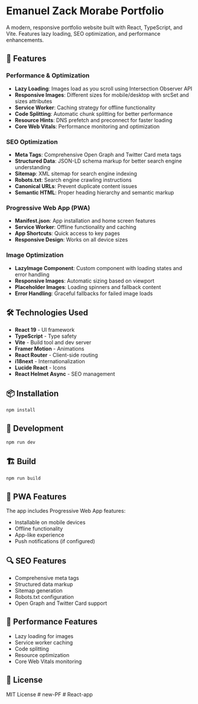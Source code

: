 # Emanuel Zack Morabe Portfolio

A modern, responsive portfolio website built with React, TypeScript, and Vite. Features lazy loading, SEO optimization, and performance enhancements.

## 🚀 Features

### Performance & Optimization
- **Lazy Loading**: Images load as you scroll using Intersection Observer API
- **Responsive Images**: Different sizes for mobile/desktop with srcSet and sizes attributes
- **Service Worker**: Caching strategy for offline functionality
- **Code Splitting**: Automatic chunk splitting for better performance
- **Resource Hints**: DNS prefetch and preconnect for faster loading
- **Core Web Vitals**: Performance monitoring and optimization

### SEO Optimization
- **Meta Tags**: Comprehensive Open Graph and Twitter Card meta tags
- **Structured Data**: JSON-LD schema markup for better search engine understanding
- **Sitemap**: XML sitemap for search engine indexing
- **Robots.txt**: Search engine crawling instructions
- **Canonical URLs**: Prevent duplicate content issues
- **Semantic HTML**: Proper heading hierarchy and semantic markup

### Progressive Web App (PWA)
- **Manifest.json**: App installation and home screen features
- **Service Worker**: Offline functionality and caching
- **App Shortcuts**: Quick access to key pages
- **Responsive Design**: Works on all device sizes

### Image Optimization
- **LazyImage Component**: Custom component with loading states and error handling
- **Responsive Images**: Automatic sizing based on viewport
- **Placeholder Images**: Loading spinners and fallback content
- **Error Handling**: Graceful fallbacks for failed image loads

## 🛠️ Technologies Used

- **React 19** - UI framework
- **TypeScript** - Type safety
- **Vite** - Build tool and dev server
- **Framer Motion** - Animations
- **React Router** - Client-side routing
- **i18next** - Internationalization
- **Lucide React** - Icons
- **React Helmet Async** - SEO management

## 📦 Installation

```bash
npm install
```

## 🚀 Development

```bash
npm run dev
```

## 🏗️ Build

```bash
npm run build
```

## 📱 PWA Features

The app includes Progressive Web App features:
- Installable on mobile devices
- Offline functionality
- App-like experience
- Push notifications (if configured)

## 🔍 SEO Features

- Comprehensive meta tags
- Structured data markup
- Sitemap generation
- Robots.txt configuration
- Open Graph and Twitter Card support

## 🎨 Performance Features

- Lazy loading for images
- Service worker caching
- Code splitting
- Resource optimization
- Core Web Vitals monitoring

## 📄 License

MIT License
#   n e w - P F  
 #   R e a c t - a p p  
 